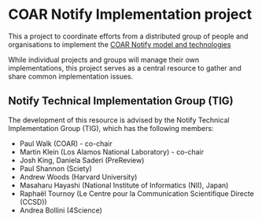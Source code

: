 # COAR Notify Implementation project
This a project to coordinate efforts from a distributed group of people and organisations to implement the [COAR Notify model and technologies](https://www.coar-repositories.org/notify-repository-and-services-interoperability-project/)

While individual projects and groups will manage their own implementations, this project serves as a central resource to gather and share common implementation issues.

## Notify Technical Implementation Group (TIG)
The development of this resource is advised by the Notify Technical Implementation Group (TIG), which has the following members:

* Paul Walk (COAR) - co-chair
* Martin Klein (Los Alamos National Laboratory) -  co-chair 
* Josh King, Daniela Saderi (PreReview)
* Paul Shannon (Sciety)
* Andrew Woods (Harvard University)
* Masaharu Hayashi (National Institute of Informatics (NII), Japan)
* Raphaël Tournoy (Le Centre pour la Communication Scientifique Directe (CCSD))
* Andrea Bollini (4Science)
